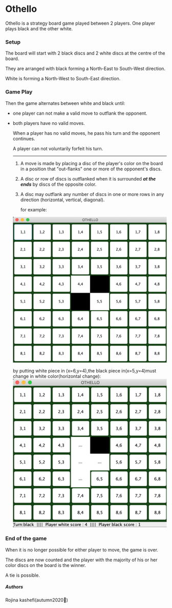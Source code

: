 # Othello

Othello is a strategy board game played between 2 players. One player plays black and the other white.

### Setup

The board will start with 2 black discs and 2 white discs at the centre of the board.

They are arranged with black forming a North-East to South-West direction.

White is forming a North-West to South-East direction.

### Game Play

Then the game alternates between white and black until:

- one player can not make a valid move to outflank the opponent.

- both players have no valid moves.

  When a player has no valid moves, he pass his turn and the opponent continues.

  A player can not voluntarily forfeit his turn.

  ------

  1. A move is made by placing a disc of the player's color on the board in a position that "out-flanks" one or more of the opponent's discs.

  2. A disc or row of discs is outflanked when it is surrounded ***at the ends*** by discs of the opposite color.

  3. A disc may outflank any number of discs in one or more rows in any direction (horizontal, vertical, diagonal).

     for example:

    ![](https://github.com/rojinakashefi/Othello/blob/main/Screen%20Shot%202021-01-29%20at%2011.14.40%20AM.png)


     by putting white piece in (x=6,y=4),the black piece in(x=5,y=4)must change in white color(horizontal change):
     ![](https://github.com/rojinakashefi/Othello/blob/main/Screen%20Shot%202021-01-29%20at%2011.17.34%20AM.png)


### End of the game

When it is no longer possible for either player to move, the game is over.

The discs are now counted and the player with the majority of his or her color discs on the board is the winner.

A tie is possible.



##### Authors

Rojina kashefi(autumn2020🍂)
